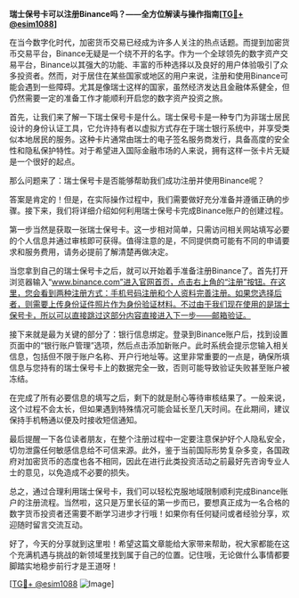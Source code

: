 **瑞士保号卡可以注册Binance吗？——全方位解读与操作指南[[TG💪+ @esim1088](https://t.me/s/esim1088)]**

在当今数字化时代，加密货币交易已经成为许多人关注的热点话题。而提到加密货币交易平台，Binance无疑是一个绕不开的名字。作为一个全球领先的数字资产交易平台，Binance以其强大的功能、丰富的币种选择以及良好的用户体验吸引了众多投资者。然而，对于居住在某些国家或地区的用户来说，注册和使用Binance可能会遇到一些障碍。尤其是像瑞士这样的国家，虽然经济发达且金融体系健全，但仍然需要一定的准备工作才能顺利开启您的数字资产投资之旅。

首先，让我们来了解一下瑞士保号卡是什么。瑞士保号卡是一种专门为非瑞士居民设计的身份认证工具，它允许持有者以虚拟方式存在于瑞士银行系统中，并享受类似本地居民的服务。这种卡片通常由瑞士的电子签名服务商发行，具备高度的安全性和隐私保护特性。对于希望进入国际金融市场的人来说，拥有这样一张卡片无疑是一个很好的起点。

那么问题来了：瑞士保号卡是否能够帮助我们成功注册并使用Binance呢？

答案是肯定的！但是，在实际操作过程中，我们需要做好充分准备并遵循正确的步骤。接下来，我们将详细介绍如何利用瑞士保号卡完成Binance账户的创建过程。

第一步当然是获取一张瑞士保号卡。这一步相对简单，只需访问相关网站填写必要的个人信息并通过审核即可获得。值得注意的是，不同提供商可能有不同的申请要求和服务费用，请务必提前了解清楚再做决定。

当您拿到自己的瑞士保号卡之后，就可以开始着手准备注册Binance了。首先打开浏览器输入“www.binance.com”进入官网首页，点击右上角的“注册”按钮。在这里，您会看到两种注册方式：手机号码注册和个人资料完善注册。如果您选择后者，则需要上传身份证件照片作为身份验证材料。不过由于我们现在使用的是瑞士保号卡，所以可以直接跳过这部分内容直接进入下一步——邮箱验证。

接下来就是最为关键的部分了：银行信息绑定。登录到Binance账户后，找到设置页面中的“银行账户管理”选项，然后点击添加新账户。此时系统会提示您输入相关信息，包括但不限于账户名称、开户行地址等。这里非常重要的一点是，确保所填信息与您持有的瑞士保号卡上的数据完全一致，否则可能导致验证失败甚至账户被冻结。

在完成了所有必要信息的填写之后，剩下的就是耐心等待审核结果了。一般来说，这个过程不会太长，但如果遇到特殊情况可能会延长至几天时间。在此期间，建议保持手机畅通以便及时接收短信通知。

最后提醒一下各位读者朋友，在整个注册过程中一定要注意保护好个人隐私安全，切勿泄露任何敏感信息给不可信来源。此外，鉴于当前国际形势复杂多变，各国政府对加密货币的态度也各不相同，因此在进行此类投资活动之前最好先咨询专业人士的意见，以免造成不必要的损失。

总之，通过合理利用瑞士保号卡，我们可以轻松克服地域限制顺利完成Binance账户的注册流程。当然啦，这只是万里长征的第一步而已，要想真正成为一名合格的数字货币投资者还需要不断学习进步才行哦！如果你有任何疑问或者经验分享，欢迎随时留言交流互动。

好了，今天的分享就到这里啦！希望这篇文章能给大家带来帮助，祝大家都能在这个充满机遇与挑战的新领域里找到属于自己的位置。记住哦，无论做什么事情都要脚踏实地稳步前行才是王道呀！

[[TG💪+ @esim1088](https://t.me/s/esim1088) ![Image](https://i.postimg.cc/4NQfJmqS/Snipaste-2025-05-13-00-14-12.png)]